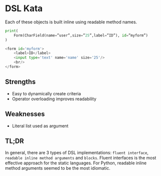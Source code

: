 # DSL Kata

<!-- Python solution uses a different approach because the language lacks a block syntax and multi-line lambdas. -->
<!-- The search method expects a list of objects representing search criteria. -->
Each of these objects is built inline using readable method names.
<!-- The search method is then able to iterate over the provided objects to build the search request. -->

<!-- This implementation overloads the operators `==`, `!=`, `>` and `<` for operations on the text and range fields. -->

```python
print(
	Form(CharField(name=”user”,size=”25”,label=”ID”), id=”myform”)
)

<form id='myform'>
	<label>ID</label>
	<input type='text' name='name' size='25'/>
	<br/>
</form>
```

## Strengths

<!-- - Single step for creating the request and performing the search -->
- Easy to dynamically create criteria
- Operator overloading improves readability

## Weaknesses

<!-- - Repetition of the class name -->
- Literal list used as argument

## TL;DR

In general, there are 3 types of DSL implementations: `fluent interface`, `readable inline method arguments` and `blocks`.
Fluent interfaces is the most effective approach for the static languages.
For Python, readable inline method arguments seemed to be the most idiomatic.
